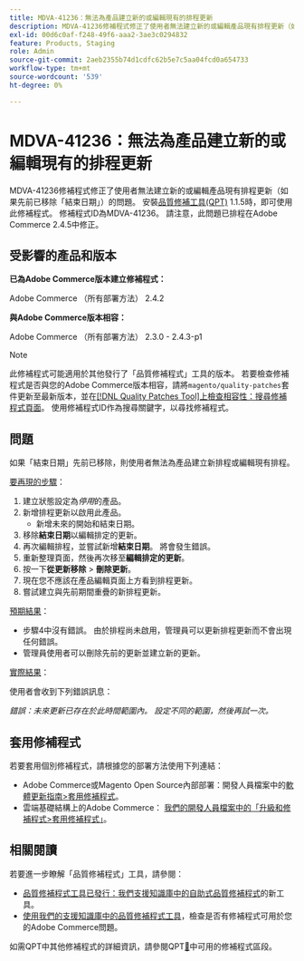 ```yaml
---
title: MDVA-41236：無法為產品建立新的或編輯現有的排程更新
description: MDVA-41236修補程式修正了使用者無法建立新的或編輯產品現有排程更新（如果先前已移除「結束日期」）的問題。 安裝[Quality Patches Tool (QPT)](https://experienceleague.adobe.com/en/docs/commerce-operations/upgrade-guide/patches/overview) 1.1.5時，即可使用此修補程式。 修補程式ID為MDVA-41236。 請注意，此問題已排程在Adobe Commerce 2.4.5中修正。
exl-id: 00d6c0af-f248-49f6-aaa2-3ae3c0294832
feature: Products, Staging
role: Admin
source-git-commit: 2aeb2355b74d1cdfc62b5e7c5aa04fcd0a654733
workflow-type: tm+mt
source-wordcount: '539'
ht-degree: 0%

---
```


# MDVA-41236：無法為產品建立新的或編輯現有的排程更新

MDVA-41236修補程式修正了使用者無法建立新的或編輯產品現有排程更新（如果先前已移除「結束日期」）的問題。 安裝[品質修補工具(QPT)](https://experienceleague.adobe.com/en/docs/commerce-operations/upgrade-guide/patches/overview) 1.1.5時，即可使用此修補程式。 修補程式ID為MDVA-41236。 請注意，此問題已排程在Adobe Commerce 2.4.5中修正。

## 受影響的產品和版本

**已為Adobe Commerce版本建立修補程式：**

Adobe Commerce （所有部署方法） 2.4.2

**與Adobe Commerce版本相容：**

Adobe Commerce （所有部署方法） 2.3.0 - 2.4.3-p1

>[!NOTE]
>
>此修補程式可能適用於其他發行了「品質修補程式」工具的版本。 若要檢查修補程式是否與您的Adobe Commerce版本相容，請將`magento/quality-patches`套件更新至最新版本，並在[[!DNL Quality Patches Tool]上檢查相容性：搜尋修補程式頁面](https://experienceleague.adobe.com/tools/commerce-quality-patches/index.html)。 使用修補程式ID作為搜尋關鍵字，以尋找修補程式。

## 問題

如果「結束日期」先前已移除，則使用者無法為產品建立新排程或編輯現有排程。

<u>要再現的步驟</u>：

1. 建立狀態設定為&#x200B;*停用*&#x200B;的產品。
1. 新增排程更新以啟用此產品。
   * 新增未來的開始和結束日期。
1. 移除&#x200B;**結束日期**&#x200B;以編輯排定的更新。
1. 再次編輯排程，並嘗試新增&#x200B;**結束日期**。 將會發生錯誤。
1. 重新整理頁面，然後再次移至&#x200B;**編輯排定的更新**。
1. 按一下&#x200B;**從更新移除** > **刪除更新**。
1. 現在您不應該在產品編輯頁面上方看到排程更新。
1. 嘗試建立與先前期間重疊的新排程更新。

<u>預期結果</u>：

* 步驟4中沒有錯誤。 由於排程尚未啟用，管理員可以更新排程更新而不會出現任何錯誤。
* 管理員使用者可以刪除先前的更新並建立新的更新。

<u>實際結果</u>：

使用者會收到下列錯誤訊息：

*錯誤：未來更新已存在於此時間範圍內。 設定不同的範圍，然後再試一次。*


## 套用修補程式

若要套用個別修補程式，請根據您的部署方法使用下列連結：

* Adobe Commerce或Magento Open Source內部部署：開發人員檔案中的[軟體更新指南>套用修補程式](https://experienceleague.adobe.com/en/docs/commerce-operations/tools/quality-patches-tool/usage)。
* 雲端基礎結構上的Adobe Commerce： [我們的開發人員檔案中的「升級和修補程式>套用修補程式」](https://experienceleague.adobe.com/en/docs/commerce-cloud-service/user-guide/develop/upgrade/apply-patches)。

## 相關閱讀

若要進一步瞭解「品質修補程式」工具，請參閱：

* [品質修補程式工具已發行：我們支援知識庫中的自助式品質修補程式](/help/announcements/adobe-commerce-announcements/magento-quality-patches-released-new-tool-to-self-serve-quality-patches.md)的新工具。
* [使用我們的支援知識庫中的品質修補程式工具](/help/support-tools/patches-available-in-qpt-tool/check-patch-for-magento-issue-with-magento-quality-patches.md)，檢查是否有修補程式可用於您的Adobe Commerce問題。

如需QPT中其他修補程式的詳細資訊，請參閱QPT[&#128279;](https://support.magento.com/hc/en-us/sections/360010506631-Patches-available-in-QPT-tool-)中可用的修補程式區段。
